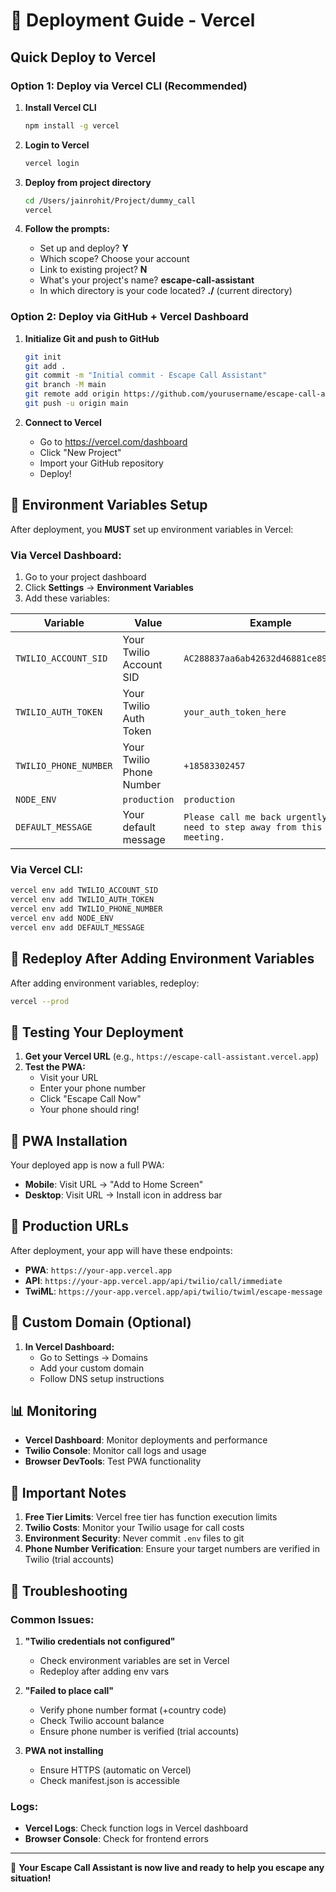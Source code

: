# 🚀 Deployment Guide - Vercel

## Quick Deploy to Vercel

### Option 1: Deploy via Vercel CLI (Recommended)

1. **Install Vercel CLI**
   ```bash
   npm install -g vercel
   ```

2. **Login to Vercel**
   ```bash
   vercel login
   ```

3. **Deploy from project directory**
   ```bash
   cd /Users/jainrohit/Project/dummy_call
   vercel
   ```

4. **Follow the prompts:**
   - Set up and deploy? **Y**
   - Which scope? Choose your account
   - Link to existing project? **N**
   - What's your project's name? **escape-call-assistant**
   - In which directory is your code located? **./** (current directory)

### Option 2: Deploy via GitHub + Vercel Dashboard

1. **Initialize Git and push to GitHub**
   ```bash
   git init
   git add .
   git commit -m "Initial commit - Escape Call Assistant"
   git branch -M main
   git remote add origin https://github.com/yourusername/escape-call-assistant.git
   git push -u origin main
   ```

2. **Connect to Vercel**
   - Go to https://vercel.com/dashboard
   - Click "New Project"
   - Import your GitHub repository
   - Deploy!

## 🔐 Environment Variables Setup

After deployment, you **MUST** set up environment variables in Vercel:

### Via Vercel Dashboard:
1. Go to your project dashboard
2. Click **Settings** → **Environment Variables**
3. Add these variables:

| Variable | Value | Example |
|----------|-------|---------|
| `TWILIO_ACCOUNT_SID` | Your Twilio Account SID | `AC288837aa6ab42632d46881ce89ca4bbf` |
| `TWILIO_AUTH_TOKEN` | Your Twilio Auth Token | `your_auth_token_here` |
| `TWILIO_PHONE_NUMBER` | Your Twilio Phone Number | `+18583302457` |
| `NODE_ENV` | `production` | `production` |
| `DEFAULT_MESSAGE` | Your default message | `Please call me back urgently! I need to step away from this meeting.` |

### Via Vercel CLI:
```bash
vercel env add TWILIO_ACCOUNT_SID
vercel env add TWILIO_AUTH_TOKEN
vercel env add TWILIO_PHONE_NUMBER
vercel env add NODE_ENV
vercel env add DEFAULT_MESSAGE
```

## 🔄 Redeploy After Adding Environment Variables

After adding environment variables, redeploy:
```bash
vercel --prod
```

## 🧪 Testing Your Deployment

1. **Get your Vercel URL** (e.g., `https://escape-call-assistant.vercel.app`)
2. **Test the PWA:**
   - Visit your URL
   - Enter your phone number
   - Click "Escape Call Now"
   - Your phone should ring!

## 📱 PWA Installation

Your deployed app is now a full PWA:
- **Mobile**: Visit URL → "Add to Home Screen"
- **Desktop**: Visit URL → Install icon in address bar

## 🎯 Production URLs

After deployment, your app will have these endpoints:
- **PWA**: `https://your-app.vercel.app`
- **API**: `https://your-app.vercel.app/api/twilio/call/immediate`
- **TwiML**: `https://your-app.vercel.app/api/twilio/twiml/escape-message`

## 🔧 Custom Domain (Optional)

1. **In Vercel Dashboard:**
   - Go to Settings → Domains
   - Add your custom domain
   - Follow DNS setup instructions

## 📊 Monitoring

- **Vercel Dashboard**: Monitor deployments and performance
- **Twilio Console**: Monitor call logs and usage
- **Browser DevTools**: Test PWA functionality

## 🚨 Important Notes

1. **Free Tier Limits**: Vercel free tier has function execution limits
2. **Twilio Costs**: Monitor your Twilio usage for call costs
3. **Environment Security**: Never commit `.env` files to git
4. **Phone Number Verification**: Ensure your target numbers are verified in Twilio (trial accounts)

## 🐛 Troubleshooting

### Common Issues:

1. **"Twilio credentials not configured"**
   - Check environment variables are set in Vercel
   - Redeploy after adding env vars

2. **"Failed to place call"**
   - Verify phone number format (+country code)
   - Check Twilio account balance
   - Ensure phone number is verified (trial accounts)

3. **PWA not installing**
   - Ensure HTTPS (automatic on Vercel)
   - Check manifest.json is accessible

### Logs:
- **Vercel Logs**: Check function logs in Vercel dashboard
- **Browser Console**: Check for frontend errors

---

🎉 **Your Escape Call Assistant is now live and ready to help you escape any situation!**
